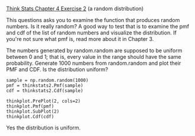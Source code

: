 [Think Stats Chapter 4 Exercise 2](http://greenteapress.com/thinkstats2/html/thinkstats2005.html#toc41) (a random distribution)

This questions asks you to examine the function that produces random numbers. Is it really random? A good way to test that is to examine the pmf and cdf of the list of random numbers and visualize the distribution. If you're not sure what pmf is, read more about it in Chapter 3.

The numbers generated by random.random are supposed to be uniform between 0 and 1; that is, every value in the range should have the same probability.
Generate 1000 numbers from random.random and plot their PMF and CDF. Is the distribution uniform?


>>
```
sample = np.random.random(1000)
pmf = thinkstats2.Pmf(sample)
cdf = thinkstats2.Cdf(sample)

thinkplot.PrePlot(2, cols=2)
thinkplot.Pmf(pmf)
thinkplot.SubPlot(2)
thinkplot.Cdf(cdf)
```

Yes the distribution is uniform.
